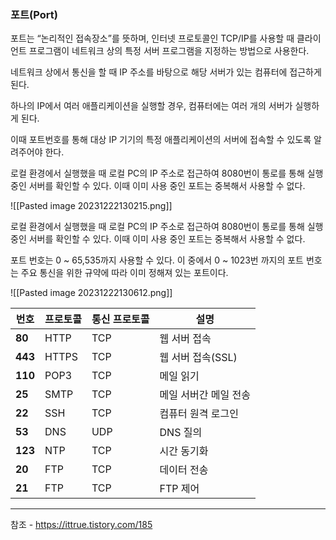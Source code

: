 ### **포트(Port)**

포트는 “논리적인 접속장소”를 뜻하며, 인터넷 프로토콜인 TCP/IP를 사용할 때 클라이언트 프로그램이 네트워크 상의 특정 서버 프로그램을 지정하는 방법으로 사용한다.

네트워크 상에서 통신을 할 때 IP 주소를 바탕으로 해당 서버가 있는 컴퓨터에 접근하게 된다.

하나의 IP에서 여러 애플리케이션을 실행할 경우, 컴퓨터에는 여러 개의 서버가 실행하게 된다.

이때 포트번호를 통해 대상 IP 기기의 특정 애플리케이션의 서버에 접속할 수 있도록 알려주어야 한다.

로컬 환경에서 실행했을 때 로컬 PC의 IP 주소로 접근하여 8080번이 통로를 통해 실행 중인 서버를 확인할 수 있다. 이때 이미 사용 중인 포트는 중복해서 사용할 수 없다.


![[Pasted image 20231222130215.png]]

로컬 환경에서 실행했을 때 로컬 PC의 IP 주소로 접근하여 8080번이 통로를 통해 실행 중인 서버를 확인할 수 있다. 이때 이미 사용 중인 포트는 중복해서 사용할 수 없다.




포트 번호는 0 ~ 65,535까지 사용할 수 있다. 이 중에서 0 ~ 1023번 까지의 포트 번호는 주요 통신을 위한 규약에 따라 이미 정해져 있는 포트이다.


![[Pasted image 20231222130612.png]]

| **번호** | **프로토콜** | **통신 프로토콜** | **설명**              |             
| -------- | ------------ | ----------------- | --------------------- | 
| **80**   | HTTP         | TCP               | 웹 서버 접속          |             
| **443**  | HTTPS        | TCP               | 웹 서버 접속(SSL)     |             
| **110**  | POP3         | TCP               | 메일 읽기             |             
| **25**   | SMTP         | TCP               | 메일 서버간 메일 전송 |             
| **22**   | SSH          | TCP               | 컴퓨터 원격 로그인    |             
| **53**   | DNS          | UDP               | DNS 질의              |             
| **123**  |NTP           | TCP               | 시간 동기화 |
| **20**   | FTP          | TCP               | 데이터 전송           |             
| **21**   | FTP          | TCP               | FTP 제어              |             





---
참조 - https://ittrue.tistory.com/185